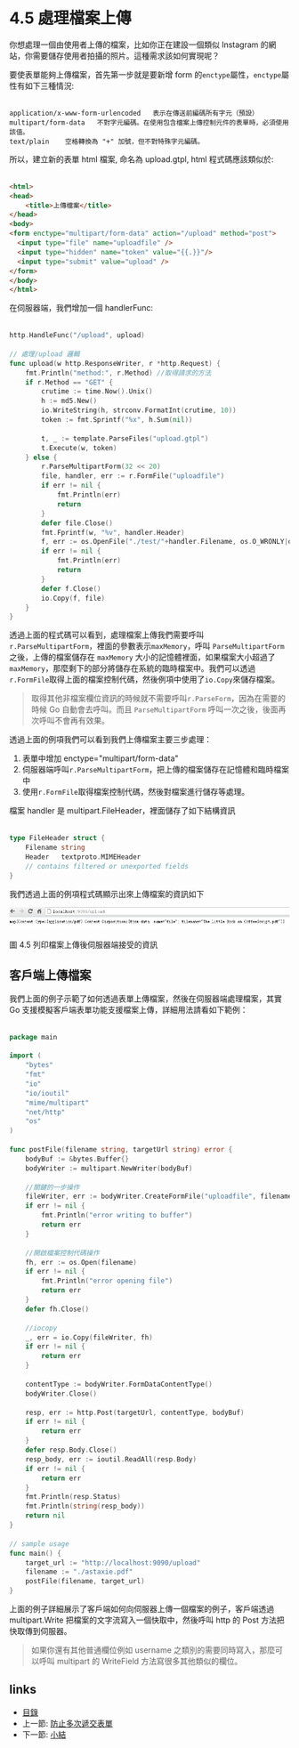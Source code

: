 # 4.5 處理檔案上傳
你想處理一個由使用者上傳的檔案，比如你正在建設一個類似 Instagram 的網站，你需要儲存使用者拍攝的照片。這種需求該如何實現呢？

要使表單能夠上傳檔案，首先第一步就是要新增 form 的`enctype`屬性，`enctype`屬性有如下三種情況:
```

application/x-www-form-urlencoded   表示在傳送前編碼所有字元（預設）
multipart/form-data	  不對字元編碼。在使用包含檔案上傳控制元件的表單時，必須使用該值。
text/plain	  空格轉換為 "+" 加號，但不對特殊字元編碼。
```
所以，建立新的表單 html 檔案, 命名為 upload.gtpl, html 程式碼應該類似於:
```html

<html>
<head>
	<title>上傳檔案</title>
</head>
<body>
<form enctype="multipart/form-data" action="/upload" method="post">
  <input type="file" name="uploadfile" />
  <input type="hidden" name="token" value="{{.}}"/>
  <input type="submit" value="upload" />
</form>
</body>
</html>
```
在伺服器端，我們增加一個 handlerFunc:
```Go

http.HandleFunc("/upload", upload)

// 處理/upload 邏輯
func upload(w http.ResponseWriter, r *http.Request) {
	fmt.Println("method:", r.Method) //取得請求的方法
	if r.Method == "GET" {
		crutime := time.Now().Unix()
		h := md5.New()
		io.WriteString(h, strconv.FormatInt(crutime, 10))
		token := fmt.Sprintf("%x", h.Sum(nil))

		t, _ := template.ParseFiles("upload.gtpl")
		t.Execute(w, token)
	} else {
		r.ParseMultipartForm(32 << 20)
		file, handler, err := r.FormFile("uploadfile")
		if err != nil {
			fmt.Println(err)
			return
		}
		defer file.Close()
		fmt.Fprintf(w, "%v", handler.Header)
		f, err := os.OpenFile("./test/"+handler.Filename, os.O_WRONLY|os.O_CREATE, 0666)  // 此處假設當前目錄下已存在 test 目錄
		if err != nil {
			fmt.Println(err)
			return
		}
		defer f.Close()
		io.Copy(f, file)
	}
}
```
透過上面的程式碼可以看到，處理檔案上傳我們需要呼叫`r.ParseMultipartForm`，裡面的參數表示`maxMemory`，呼叫 `ParseMultipartForm` 之後，上傳的檔案儲存在 `maxMemory` 大小的記憶體裡面，如果檔案大小超過了`maxMemory`，那麼剩下的部分將儲存在系統的臨時檔案中。我們可以透過`r.FormFile`取得上面的檔案控制代碼，然後例項中使用了`io.Copy`來儲存檔案。

>取得其他非檔案欄位資訊的時候就不需要呼叫`r.ParseForm`，因為在需要的時候 Go 自動會去呼叫。而且 `ParseMultipartForm` 呼叫一次之後，後面再次呼叫不會再有效果。

透過上面的例項我們可以看到我們上傳檔案主要三步處理：

1. 表單中增加 enctype="multipart/form-data"
2. 伺服器端呼叫`r.ParseMultipartForm`，把上傳的檔案儲存在記憶體和臨時檔案中
3. 使用`r.FormFile`取得檔案控制代碼，然後對檔案進行儲存等處理。

檔案 handler 是 multipart.FileHeader，裡面儲存了如下結構資訊
```Go

type FileHeader struct {
	Filename string
	Header   textproto.MIMEHeader
	// contains filtered or unexported fields
}
```
我們透過上面的例項程式碼顯示出來上傳檔案的資訊如下

![](images/4.5.upload2.png)

圖 4.5 列印檔案上傳後伺服器端接受的資訊

## 客戶端上傳檔案

我們上面的例子示範了如何透過表單上傳檔案，然後在伺服器端處理檔案，其實 Go 支援模擬客戶端表單功能支援檔案上傳，詳細用法請看如下範例：
```Go

package main

import (
	"bytes"
	"fmt"
	"io"
	"io/ioutil"
	"mime/multipart"
	"net/http"
	"os"
)

func postFile(filename string, targetUrl string) error {
	bodyBuf := &bytes.Buffer{}
	bodyWriter := multipart.NewWriter(bodyBuf)

	//關鍵的一步操作
	fileWriter, err := bodyWriter.CreateFormFile("uploadfile", filename)
	if err != nil {
		fmt.Println("error writing to buffer")
		return err
	}

	//開啟檔案控制代碼操作
	fh, err := os.Open(filename)
	if err != nil {
		fmt.Println("error opening file")
		return err
	}
	defer fh.Close()

	//iocopy
	_, err = io.Copy(fileWriter, fh)
	if err != nil {
		return err
	}

	contentType := bodyWriter.FormDataContentType()
	bodyWriter.Close()

	resp, err := http.Post(targetUrl, contentType, bodyBuf)
	if err != nil {
		return err
	}
	defer resp.Body.Close()
	resp_body, err := ioutil.ReadAll(resp.Body)
	if err != nil {
		return err
	}
	fmt.Println(resp.Status)
	fmt.Println(string(resp_body))
	return nil
}

// sample usage
func main() {
	target_url := "http://localhost:9090/upload"
	filename := "./astaxie.pdf"
	postFile(filename, target_url)
}

```
上面的例子詳細展示了客戶端如何向伺服器上傳一個檔案的例子，客戶端透過 multipart.Write 把檔案的文字流寫入一個快取中，然後呼叫 http 的 Post 方法把快取傳到伺服器。

>如果你還有其他普通欄位例如 username 之類別的需要同時寫入，那麼可以呼叫 multipart 的 WriteField 方法寫很多其他類似的欄位。

## links
   * [目錄](<preface.md>)
   * 上一節: [防止多次遞交表單](<04.4.md>)
   * 下一節: [小結](<04.6.md>)
